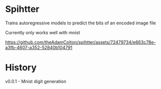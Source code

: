 # Spihtter

Trains autoregressive models to predict the bits of an encoded image file

Currently only works well with mnist

https://github.com/theAdamColton/spihtter/assets/72479734/e663c78e-a3fb-4607-a352-52840b104791



# History

v0.0.1 - Mnist digit generation
